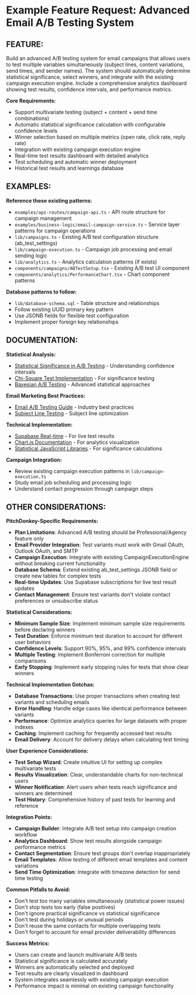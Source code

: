 # Example Feature Request: Advanced Email A/B Testing System

## FEATURE:
Build an advanced A/B testing system for email campaigns that allows users to test multiple variables simultaneously (subject lines, content variations, send times, and sender names). The system should automatically determine statistical significance, select winners, and integrate with the existing campaign execution engine. Include a comprehensive analytics dashboard showing test results, confidence intervals, and performance metrics.

**Core Requirements:**
- Support multivariate testing (subject + content + send time combinations)
- Automatic statistical significance calculation with configurable confidence levels
- Winner selection based on multiple metrics (open rate, click rate, reply rate)
- Integration with existing campaign execution engine
- Real-time test results dashboard with detailed analytics
- Test scheduling and automatic winner deployment
- Historical test results and learnings database

## EXAMPLES:
**Reference these existing patterns:**
- `examples/api-routes/campaign-api.ts` - API route structure for campaign management
- `examples/business-logic/email-campaign-service.ts` - Service layer patterns for campaign operations
- `lib/campaigns.ts` - Existing A/B test configuration structure (ab_test_settings)
- `lib/campaign-execution.ts` - Campaign job processing and email sending logic
- `lib/analytics.ts` - Analytics calculation patterns (if exists)
- `components/campaigns/ABTestSetup.tsx` - Existing A/B test UI component
- `components/analytics/PerformanceChart.tsx` - Chart component patterns

**Database patterns to follow:**
- `lib/database-schema.sql` - Table structure and relationships
- Follow existing UUID primary key pattern
- Use JSONB fields for flexible test configuration
- Implement proper foreign key relationships

## DOCUMENTATION:
**Statistical Analysis:**
- [Statistical Significance in A/B Testing](https://blog.analytics-toolkit.com/2017/statistical-significance-ab-testing/) - Understanding confidence intervals
- [Chi-Square Test Implementation](https://en.wikipedia.org/wiki/Chi-squared_test) - For significance testing
- [Bayesian A/B Testing](https://www.evanmiller.org/bayesian-ab-testing.html) - Advanced statistical approaches

**Email Marketing Best Practices:**
- [Email A/B Testing Guide](https://mailchimp.com/resources/ab-testing-email-campaigns/) - Industry best practices
- [Subject Line Testing](https://blog.hubspot.com/marketing/a-b-test-email-subject-lines) - Subject line optimization

**Technical Implementation:**
- [Supabase Real-time](https://supabase.com/docs/guides/realtime) - For live test results
- [Chart.js Documentation](https://www.chartjs.org/docs/) - For analytics visualization
- [Statistical JavaScript Libraries](https://simple-statistics.readthedocs.io/) - For significance calculations

**Campaign Integration:**
- Review existing campaign execution patterns in `lib/campaign-execution.ts`
- Study email job scheduling and processing logic
- Understand contact progression through campaign steps

## OTHER CONSIDERATIONS:

**PitchDonkey-Specific Requirements:**
- **Plan Limitations**: Advanced A/B testing should be Professional/Agency feature only
- **Email Provider Integration**: Test variants must work with Gmail OAuth, Outlook OAuth, and SMTP
- **Campaign Execution**: Integrate with existing CampaignExecutionEngine without breaking current functionality
- **Database Schema**: Extend existing ab_test_settings JSONB field or create new tables for complex tests
- **Real-time Updates**: Use Supabase subscriptions for live test result updates
- **Contact Management**: Ensure test variants don't violate contact preferences or unsubscribe status

**Statistical Considerations:**
- **Minimum Sample Size**: Implement minimum sample size requirements before declaring winners
- **Test Duration**: Enforce minimum test duration to account for different user behaviors
- **Confidence Levels**: Support 90%, 95%, and 99% confidence intervals
- **Multiple Testing**: Implement Bonferroni correction for multiple comparisons
- **Early Stopping**: Implement early stopping rules for tests that show clear winners

**Technical Implementation Gotchas:**
- **Database Transactions**: Use proper transactions when creating test variants and scheduling emails
- **Error Handling**: Handle edge cases like identical performance between variants
- **Performance**: Optimize analytics queries for large datasets with proper indexes
- **Caching**: Implement caching for frequently accessed test results
- **Email Delivery**: Account for delivery delays when calculating test timing

**User Experience Considerations:**
- **Test Setup Wizard**: Create intuitive UI for setting up complex multivariate tests
- **Results Visualization**: Clear, understandable charts for non-technical users
- **Winner Notification**: Alert users when tests reach significance and winners are determined
- **Test History**: Comprehensive history of past tests for learning and reference

**Integration Points:**
- **Campaign Builder**: Integrate A/B test setup into campaign creation workflow
- **Analytics Dashboard**: Show test results alongside campaign performance metrics
- **Contact Segmentation**: Ensure test groups don't overlap inappropriately
- **Email Templates**: Allow testing of different email templates and content variations
- **Send Time Optimization**: Integrate with timezone detection for send time testing

**Common Pitfalls to Avoid:**
- Don't test too many variables simultaneously (statistical power issues)
- Don't stop tests too early (false positives)
- Don't ignore practical significance vs statistical significance
- Don't test during holidays or unusual periods
- Don't reuse the same contacts for multiple overlapping tests
- Don't forget to account for email provider deliverability differences

**Success Metrics:**
- Users can create and launch multivariate A/B tests
- Statistical significance is calculated accurately
- Winners are automatically selected and deployed
- Test results are clearly visualized in dashboard
- System integrates seamlessly with existing campaign execution
- Performance impact is minimal on existing campaign functionality